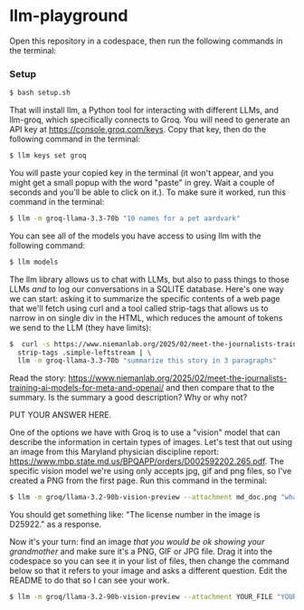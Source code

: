 # llm-playground

Open this repository in a codespace, then run the following commands in the terminal:

### Setup

```bash
$ bash setup.sh
```

That will install llm, a Python tool for interacting with different LLMs, and llm-groq, which specifically connects to Groq. You will need to generate an API key at https://console.groq.com/keys. Copy that key, then do the following command in the terminal:

```bash
$ llm keys set groq
```

You will paste your copied key in the terminal (it won't appear, and you might get a small popup with the word "paste" in grey. Wait a couple of seconds and you'll be able to click on it.). To make sure it worked, run this command in the terminal:

```bash
$ llm -m groq-llama-3.3-70b "10 names for a pet aardvark"
```

You can see all of the models you have access to using llm with the following command:

```bash
$ llm models
```

The llm library allows us to chat with LLMs, but also to pass things to those LLMs _and_ to log our conversations in a SQLITE database. Here's one way we can start: asking it to summarize the specific contents of a web page that we'll fetch using curl and a tool called strip-tags that allows us to narrow in on single div in the HTML, which reduces the amount of tokens we send to the LLM (they have limits):

```bash
$  curl -s https://www.niemanlab.org/2025/02/meet-the-journalists-training-ai-models-for-meta-and-openai/ | \
  strip-tags .simple-leftstream | \
  llm -m groq-llama-3.3-70b "summarize this story in 3 paragraphs"
```

Read the story: https://www.niemanlab.org/2025/02/meet-the-journalists-training-ai-models-for-meta-and-openai/ and then compare that to the summary. Is the summary a good description? Why or why not?

PUT YOUR ANSWER HERE.

One of the options we have with Groq is to use a "vision" model that can describe the information in certain types of images. Let's test that out using an image from this Maryland physician discipline report: https://www.mbp.state.md.us/BPQAPP/orders/D002592202.265.pdf. The specific vision model we're using only accepts jpg, gif and png files, so I've created a PNG from the first page. Run this command in the terminal:

```bash
$ llm -m groq/llama-3.2-90b-vision-preview --attachment md_doc.png "what is the license number from this image?"
```

You should get something like: "The license number in the image is D25922." as a response.

Now it's your turn: find an image _that you would be ok showing your grandmother_ and make sure it's a PNG, GIF or JPG file. Drag it into the codespace so you can see it in your list of files, then change the command below so that it refers to your image and asks a different question. Edit the README to do that so I can see your work.

```bash
$ llm -m groq/llama-3.2-90b-vision-preview --attachment YOUR_FILE "YOUR QUESTION"
```

